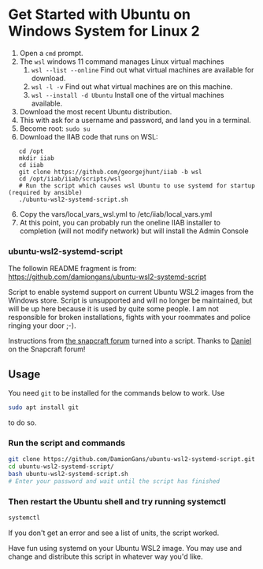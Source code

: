 # Get Started with Ubuntu on Windows System for Linux 2

1. Open a ```cmd``` prompt. 
1. The ```wsl``` windows 11 command manages Linux virtual machines
    1. ```wsl --list --online``` Find out what virtual machines are available for download.
    2. ```wsl -l -v``` Find out what virtual machines are on this machine.
    3. ```wsl --install -d Ubuntu```   Install one of the virtual machines available.
2. Download the most recent Ubuntu distribution.
3. This with ask for a username and password, and land you in a terminal.
4. Become root: ```sudo su```
5. Download the IIAB code that runs on WSL:
```
   cd /opt
   mkdir iiab
   cd iiab
   git clone https://github.com/georgejhunt/iiab -b wsl
   cd /opt/iiab/iiab/scripts/wsl
   # Run the script which causes wsl Ubuntu to use systemd for startup (required by ansible)
   ./ubuntu-wsl2-systemd-script.sh
```
6. Copy the vars/local_vars_wsl.yml to /etc/iiab/local_vars.yml
7. At this point, you can probably run the oneline IIAB installer to completion (will not modify network) but will install the Admin Console

### ubuntu-wsl2-systemd-script

The followin README fragment is from: https://github.com/damiongans/ubuntu-wsl2-systemd-script

Script to enable systemd support on current Ubuntu WSL2 images from the Windows store. 
Script is unsupported and will no longer be maintained, but will be up here because it is used by quite some people.
I am not responsible for broken installations, fights with your roommates and police ringing your door ;-).

Instructions from [the snapcraft forum](https://forum.snapcraft.io/t/running-snaps-on-wsl2-insiders-only-for-now/13033) turned into a script. Thanks to [Daniel](https://forum.snapcraft.io/u/daniel) on the Snapcraft forum! 

## Usage
You need ```git``` to be installed for the commands below to work. Use
```sh
sudo apt install git
```
to do so.
### Run the script and commands
```sh
git clone https://github.com/DamionGans/ubuntu-wsl2-systemd-script.git
cd ubuntu-wsl2-systemd-script/
bash ubuntu-wsl2-systemd-script.sh
# Enter your password and wait until the script has finished
```
### Then restart the Ubuntu shell and try running systemctl
```sh
systemctl

```
If you don't get an error and see a list of units, the script worked.

Have fun using systemd on your Ubuntu WSL2 image. You may use and change and distribute this script in whatever way you'd like. 
